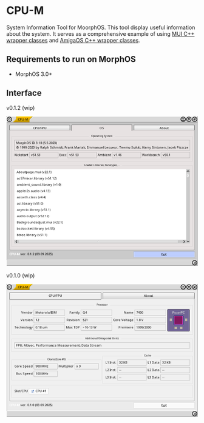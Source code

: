 # CPU-M

System Information Tool for MoorphOS.
This tool display useful information about the system.
It serves as a comprehensive example of using [MUI C++ wrapper classes](https://github.com/tdolphin-org/AmigaOS.MUI.cpp.wrapper) and [AmigaOS C++ wrapper classes](https://github.com/tdolphin-org/AmigaOS.cpp.wrapper).

## Requirements to run on MorphOS

-   MorphOS 3.0+

## Interface

v0.1.2 (wip)

![CPU-M v0.1.2](/docs/assets/CPU-M.wip.0.1.2.png)

v0.1.0 (wip)

![CPU-M v0.1.0](/docs/assets/CPU-M.wip.0.1.0.png)